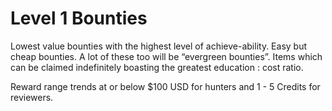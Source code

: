# Level 1 Bounties

Lowest value bounties with the highest level of achieve-ability. Easy but cheap bounties. A lot of these too will be “evergreen bounties”. Items which can be claimed indefinitely boasting the greatest education : cost ratio. 

Reward range trends at or below $100 USD for hunters and 1 - 5 Credits for reviewers.